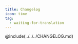 ```yaml
---
title: Changelog
icon: time
tag:
  - waiting-for-translation
---
```


@include(../../../CHANGELOG.md)
